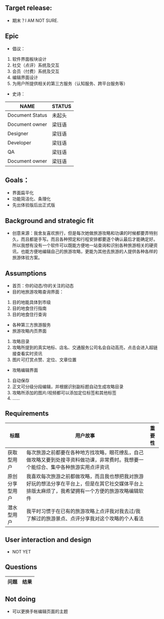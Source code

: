 ## Target release:
- 期末？I AM NOT SURE.

## Epic
- 倡议：
1. 软件界面板块设计
2. 社交（点评）系统及交互
3. 会员（付费）系统及交互
4. 编辑界面设计
5. 为用户所提供相关的第三方服务（认知服务、跨平台服务等）
- 史诗：

NAME | STATUS
---|---
Document Status | 未起头
Document owner | 梁钰语
Designer | 梁钰语
Developer | 梁钰语
QA | 梁钰语
Document owner | 梁钰语

##  Goals：
- 界面扁平化
- 功能简洁化、条理化
- 先出体验版后出正式版

## Background and strategic fit
- 创意来源：我舍友喜欢旅行，但是每次她做旅游攻略和功课的时候都要弄特别久，而且都是手写。而且各种预定和行程安排都要逐个确认最后才能确定好。所以我想有没有一个软件可以既能方便地一站查询和识别各种旅游相关的硬资讯，也能方便地编辑自己的旅游攻略，更能为其他去旅游的人提供各种各样的旅游体验方案。

## Assumptions
- 首页：你的动态/你的关注的动态
- 目的地旅游攻略查询界面：
1. 目的地能具体到市级
2. 目的地食住行指南
3. 目的地食住行查询
- 各种第三方旅游服务
- 旅游攻略内页界面
1. 攻略目录
2. 攻略所提到的真实地标、店名、交通服务公司名会自动高亮，点击会进入超链接查看实时资讯
3. 图片可打赏点赞、定位、文章位置
- 攻略编辑界面
1. 自动保存
2. 正文可分级分段编辑，并根据识别副标题自动生成攻略目录
3. 攻略所添加的图片/视频都可以添加定位标签和其他标签
4. ......

## Requirements

标题 | 用户故事 | 重要性
---|---|---
获取型用户 | 每次旅游之前都要在各种地方找攻略，眼花缭乱，自己做攻略又要到处搜寻资料做功课，非常费时。我想要一个能综合、集中各种旅游实用点评资讯
原创分享型用户 | 我喜欢每次旅游之前都做攻略，而且我也想把我对旅游好玩的想法分享在平台上，但是在其它社交媒体平台上排版太麻烦了，我希望拥有一个方便的旅游攻略编辑软件
潜水型用户 | 我平时习惯于在已有的旅游攻略上点评我对我去过/我了解过的旅游景点、点评分享我对这个攻略的个人看法


## User interaction and design
- NOT YET


## Questions

问题 | 结果
---|---


## Not doing
- 可以更换手帐编辑页面的主题
